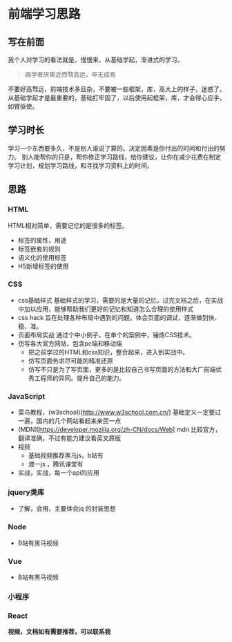 # 前端学习思路
## 写在前面
我个人对学习的看法就是，慢慢来，从基础学起，渐进式的学习。

> 病学者厌卑近而骛高远，卒无成焉

不要好高骛远，前端技术多且杂，不要被一些框架，库，高大上的样子，迷惑了，从基础学起才是最重要的，基础打牢固了，以后使用起框架，库，才会得心应手，如臂驱使。
## 学习时长
学习一个东西要多久，不是别人谁说了算的。决定因素是你付出的时间和付出的努力。
别人能帮你的只是，帮你修正学习路线，给你建议，让你在减少花费在制定学习计划，规划学习路线，和寻找学习资料上的时间。

## 思路
### HTML
HTML相对简单，需要记忆的是很多的标签。
- 标签的属性，用途
- 标签嵌套的规则
- 语义化的使用标签
- H5新增标签的使用

### CSS
- css基础样式
	基础样式的学习，需要的是大量的记忆，过完文档之后，在实战中加以应用，能够帮助我们更好的记忆和知道怎么合理的使用样式
- css hack
	旨在处理各种布局中遇到的问题。体会页面的调试，逐渐做到快、稳、准。
- 页面布局实战
	通过个中小例子，在单个的案例中，锤炼CSS技术。
- 仿写各大官方网站，包含pc端和移动端
	+ 把之前学过的HTML和css知识，整合起来，进入到实战中。
	+ 仿写页面务求尽可能的精准还原
	+ 仿写不只是为了写页面，更多的是比较自己书写页面的方法和大厂前端优秀工程师的异同。提升自己的能力。

### JavaScript
- 菜鸟教程，(w3school)[http://www.w3school.com.cn/]
	基础定义一定要过一遍，国内的几个网站看起来亲民一点
- (MDN)[https://developer.mozilla.org/zh-CN/docs/Web]
	mdn 比较官方，翻译准确，不过有能力建议看英文原版
- 视频
	+ 基础视频推荐黑马js，b站有
	+ 渡一js ，腾讯课堂有
- 实战，实战，每一个api的应用

### jquery类库
- 了解，会用，主要体会jq 的封装思想

### Node
- B站有黑马视频

### Vue
- B站有黑马视频

### 小程序

### React

**视频，文档如有需要推荐，可以联系我**